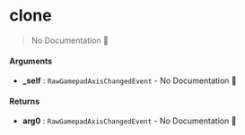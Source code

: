 # clone

> No Documentation 🚧

#### Arguments

- **\_self** : `RawGamepadAxisChangedEvent` \- No Documentation 🚧

#### Returns

- **arg0** : `RawGamepadAxisChangedEvent` \- No Documentation 🚧